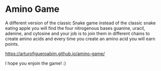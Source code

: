 # Amino Game 

A different version of the classic Snake game instead of the classic snake eating apple you will find the four nitrogenous bases guanine, uracil, adenine, and cytosine and your job is to join them in different chains to create amino acids and every time you create an amino acid you will earn points.

https://arturofigueroabim.github.io/amino-game/


I hope you enjoin the game! :)
